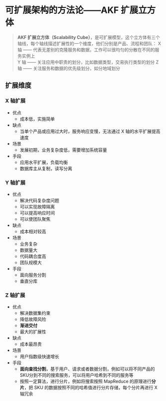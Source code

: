 # 可扩展架构的方法论——AKF 扩展立方体

> **AKF 扩展立方体（Scalability Cube）**，是可扩展模型，这个立方体有三个轴线，每个轴线描述扩展性的一个维度，他们分别是产品、流程和团队：
    X 轴 —— 代表无差别的克隆服务和数据，工作可以很均匀的分散在不同的服务实例上  
    Y 轴 —— 关注应用中职责的划分，比如数据类型，交易执行类型的划分
    Z 轴 —— 关注服务和数据的优先级划分，如分地域划分

## 扩展维度

### X 轴扩展

- 优点
    - 成本低，实施简单
- 缺点
    - 当单个产品或应用过大时，服务响应变慢，无法通过 X 轴的水平扩展提高速度
- 场景
    - 发展初期，业务复杂度低，需要增加系统容量
- 手段
    - 应用水平扩展，负载均衡
    - 数据库主从复制，读写分离

### Y 轴扩展

- 优点
    - 解决代码复杂度问题
    - 可以实现故障隔离
    - 可以提高响应时间
    - 可以使团队聚焦
- 缺点
    - 成本相对较高
- 场景
    - 业务复杂
    - 数据量大
    - 代码耦合度高
    - 团队规模大
- 手段
    - 面向服务分割
    - 垂直分库

### Z 轴扩展

- 优点
    - 解决数据集约束
    - 降低故障风险
    - **渐进交付**
    - 最大的扩展性
- 缺点
    - 成本最昂贵
- 场景
    - 用户指数级快速增长
- 手段
    - **面向查找分割**，基于用户、请求或者数据分割，例如可以将不同产品的SKU分到不同的搜索服务，可以将用户哈希到不同的服务等
    - 按照一定算法，进行分片，例如将搜索按照 MapReduce 的原理进行**分片**，把 SKU 的数据按照不同的哈希值进行分片存储，每个分片再进行 X 轴冗余